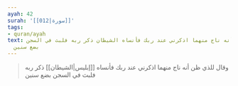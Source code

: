 ```yaml
---
ayah: 42
surah: '[[012|سورة]]'
tags:
- quran/ayah
text: وقال للذي ظن أنه ناج منهما اذكرني عند ربك فأنساه الشيطان ذكر ربه فلبث في السجن
  بضع سنين
---
```

> وقال للذي ظن أنه ناج منهما اذكرني عند ربك فأنساه [[إبليس|الشيطان]] ذكر ربه فلبث في السجن بضع سنين
